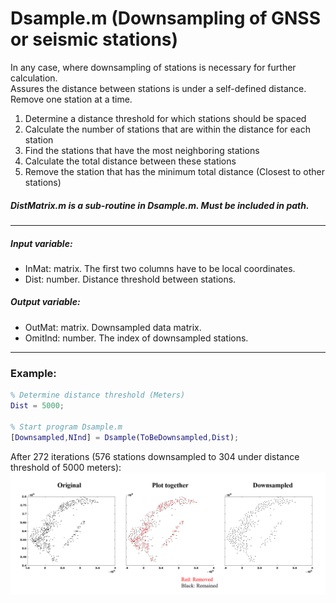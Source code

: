 # Dsample.m (Downsampling of GNSS or seismic stations)

In any case, where downsampling of stations is necessary for further calculation.  
Assures the distance between stations is under a self-defined distance.  
Remove one station at a time.

1. Determine a distance threshold for which stations should be spaced
2. Calculate the number of stations that are within the distance for each station
3. Find the stations that have the most neighboring stations
4. Calculate the total distance between these stations
5. Remove the station that has the minimum total distance (Closest to other stations)

##### DistMatrix.m is a sub-routine in Dsample.m. Must be included in path.

---
##### Input variable:
   * InMat: matrix. The first two columns have to be local coordinates. 
   * Dist: number. Distance threshold between stations.
##### Output variable:
   * OutMat: matrix. Downsampled data matrix.
   * OmitInd: number. The index of downsampled stations.
---
### Example:
```MatLab
% Determine distance threshold (Meters)
Dist = 5000;

% Start program Dsample.m
[Downsampled,NInd] = Dsample(ToBeDownsampled,Dist);
```
After 272 iterations (576 stations downsampled to 304 under distance threshold of 5000 meters):
![Example](https://github.com/LiChiehLin/3D_decomposition/blob/43852c0bc77ba0cb97f794eeb8fc51ee38bf16ce/Figures/Dsample_Example.png)
